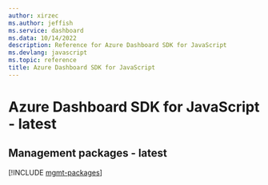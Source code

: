 ```yaml
---
author: xirzec
ms.author: jeffish
ms.service: dashboard
ms.data: 10/14/2022
description: Reference for Azure Dashboard SDK for JavaScript
ms.devlang: javascript
ms.topic: reference
title: Azure Dashboard SDK for JavaScript
---
```

# Azure Dashboard SDK for JavaScript - latest

## Management packages - latest
[!INCLUDE [mgmt-packages](dashboard-mgmt-index.md)]